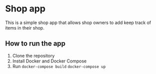 # Shop app
This is a simple shop app that allows shop owners to add keep track of items in their shop.
## How to run the app
1. Clone the repository
2. Install Docker and Docker Compose
3. Run
   ```docker-compose build```
   ```docker-compose up```